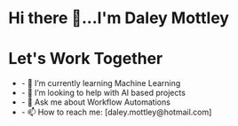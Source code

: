 
<div>
<h1>Hi there 👋...I'm Daley Mottley </h1>
  <div  align="left">
    <h1>Let's Work Together </h1>
   <ul>
     <li>- 🌱 I’m currently learning Machine Learning</li>
     <li>- 🤔 I’m looking to help with AI based projects</li>
     <li>- 💬 Ask me about Workflow Automations</li>
     <li>- 📫 How to reach me:  [daley.mottley@hotmail.com]</li>
   </ul>
  </div>